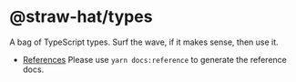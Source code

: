 # @straw-hat/types

A bag of TypeScript types. Surf the wave, if it makes sense, then use it.

- [References](docs/references/index.html) Please use `yarn docs:reference`
  to generate the reference docs.
